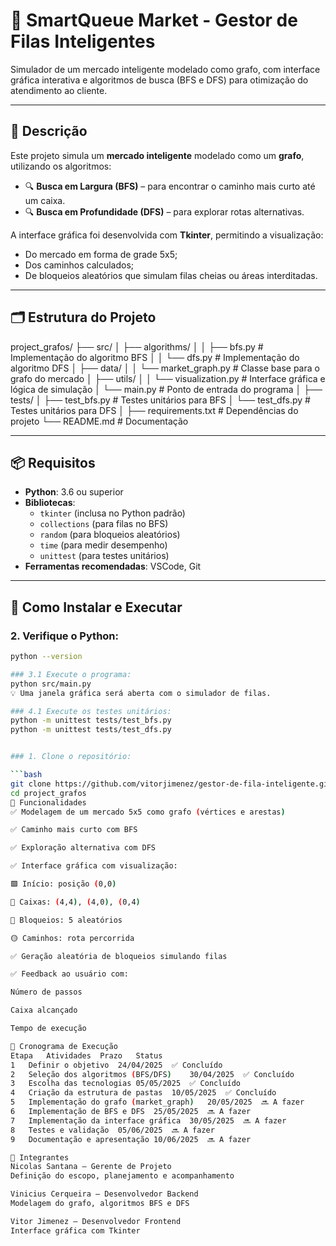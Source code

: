 # 🧠 SmartQueue Market - Gestor de Filas Inteligentes

Simulador de um mercado inteligente modelado como grafo, com interface gráfica interativa e algoritmos de busca (BFS e DFS) para otimização do atendimento ao cliente.

---

## 📌 Descrição

Este projeto simula um **mercado inteligente** modelado como um **grafo**, utilizando os algoritmos:

- 🔍 **Busca em Largura (BFS)** – para encontrar o caminho mais curto até um caixa.
- 🔍 **Busca em Profundidade (DFS)** – para explorar rotas alternativas.

A interface gráfica foi desenvolvida com **Tkinter**, permitindo a visualização:

- Do mercado em forma de grade 5x5;
- Dos caminhos calculados;
- De bloqueios aleatórios que simulam filas cheias ou áreas interditadas.

---

## 🗂️ Estrutura do Projeto

project_grafos/
├── src/
│ ├── algorithms/
│ │ ├── bfs.py # Implementação do algoritmo BFS
│ │ └── dfs.py # Implementação do algoritmo DFS
│ ├── data/
│ │ └── market_graph.py # Classe base para o grafo do mercado
│ ├── utils/
│ │ └── visualization.py # Interface gráfica e lógica de simulação
│ └── main.py # Ponto de entrada do programa
│
├── tests/
│ ├── test_bfs.py # Testes unitários para BFS
│ └── test_dfs.py # Testes unitários para DFS
│
├── requirements.txt # Dependências do projeto
└── README.md # Documentação

---

## 📦 Requisitos

- **Python**: 3.6 ou superior  
- **Bibliotecas**:
  - `tkinter` (inclusa no Python padrão)
  - `collections` (para filas no BFS)
  - `random` (para bloqueios aleatórios)
  - `time` (para medir desempenho)
  - `unittest` (para testes unitários)
- **Ferramentas recomendadas**: VSCode, Git

---

## 🚀 Como Instalar e Executar

### 2. Verifique o Python:

```bash
python --version

### 3.1 Execute o programa:
python src/main.py
💡 Uma janela gráfica será aberta com o simulador de filas.

### 4.1 Execute os testes unitários:
python -m unittest tests/test_bfs.py
python -m unittest tests/test_dfs.py


### 1. Clone o repositório:

```bash
git clone https://github.com/vitorjimenez/gestor-de-fila-inteligente.git
cd project_grafos
🧩 Funcionalidades
✅ Modelagem de um mercado 5x5 como grafo (vértices e arestas)

✅ Caminho mais curto com BFS

✅ Exploração alternativa com DFS

✅ Interface gráfica com visualização:

🟩 Início: posição (0,0)

🔵 Caixas: (4,4), (4,0), (0,4)

🔴 Bloqueios: 5 aleatórios

🟡 Caminhos: rota percorrida

✅ Geração aleatória de bloqueios simulando filas

✅ Feedback ao usuário com:

Número de passos

Caixa alcançado

Tempo de execução

📆 Cronograma de Execução
Etapa	Atividades	Prazo	Status
1	Definir o objetivo	24/04/2025	✅ Concluído
2	Seleção dos algoritmos (BFS/DFS)	30/04/2025	✅ Concluído
3	Escolha das tecnologias	05/05/2025	✅ Concluído
4	Criação da estrutura de pastas	10/05/2025	✅ Concluído
5	Implementação do grafo (market_graph)	20/05/2025	🔜 A fazer
6	Implementação de BFS e DFS	25/05/2025	🔜 A fazer
7	Implementação da interface gráfica	30/05/2025	🔜 A fazer
8	Testes e validação	05/06/2025	🔜 A fazer
9	Documentação e apresentação	10/06/2025	🔜 A fazer

👥 Integrantes
Nicolas Santana – Gerente de Projeto
Definição do escopo, planejamento e acompanhamento

Vinicius Cerqueira – Desenvolvedor Backend
Modelagem do grafo, algoritmos BFS e DFS

Vitor Jimenez – Desenvolvedor Frontend
Interface gráfica com Tkinter

